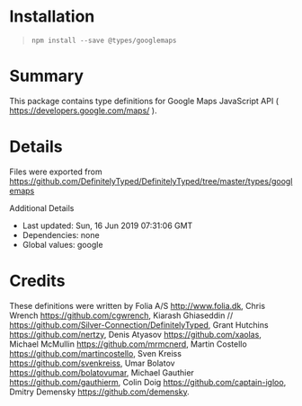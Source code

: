 # Installation
> `npm install --save @types/googlemaps`

# Summary
This package contains type definitions for Google Maps JavaScript API ( https://developers.google.com/maps/ ).

# Details
Files were exported from https://github.com/DefinitelyTyped/DefinitelyTyped/tree/master/types/googlemaps

Additional Details
 * Last updated: Sun, 16 Jun 2019 07:31:06 GMT
 * Dependencies: none
 * Global values: google

# Credits
These definitions were written by  Folia A/S <http://www.folia.dk>, Chris Wrench <https://github.com/cgwrench>, Kiarash Ghiaseddin
//                  <https://github.com/Silver-Connection/DefinitelyTyped>, Grant Hutchins <https://github.com/nertzy>, Denis Atyasov <https://github.com/xaolas>, Michael McMullin <https://github.com/mrmcnerd>, Martin Costello <https://github.com/martincostello>, Sven Kreiss <https://github.com/svenkreiss>, Umar Bolatov <https://github.com/bolatovumar>, Michael Gauthier <https://github.com/gauthierm>, Colin Doig <https://github.com/captain-igloo>, Dmitry Demensky <https://github.com/demensky>.
